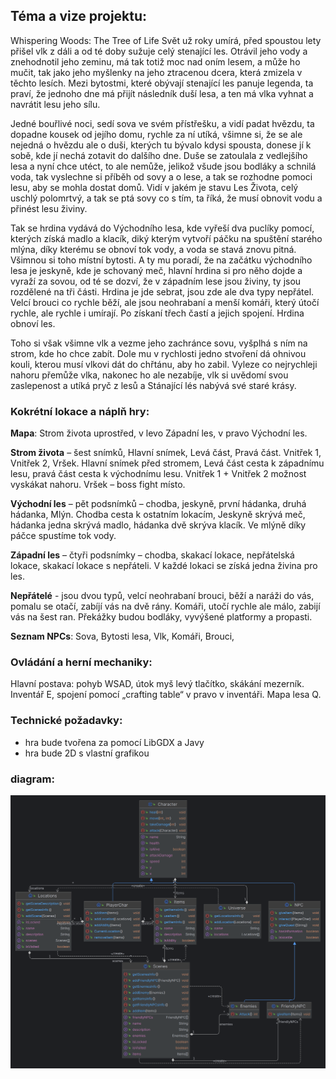 ## Téma a vize projektu:
Whispering Woods: The Tree of Life
Svět už roky umírá, před spoustou lety přišel vlk z dáli a od té doby sužuje celý stenající les. Otrávil
jeho vody a znehodnotil jeho zeminu, má tak totiž moc nad oním lesem, a může ho mučit, tak jako
jeho myšlenky na jeho ztracenou dcera, která zmizela v těchto lesích.
Mezi bytostmi, které obývají stenající les panuje legenda, ta praví, že jednoho dne má přijít
následník duší lesa, a ten má vlka vyhnat a navrátit lesu jeho sílu.

Jedné bouřlivé noci, sedí sova ve svém přístřešku, a vidí padat hvězdu, ta dopadne kousek od jejího
domu, rychle za ní utíká, všimne si, že se ale nejedná o hvězdu ale o duši, kterých tu bývalo kdysi
spousta, donese jí k sobě, kde jí nechá zotavit do dalšího dne. Duše se zatoulala z vedlejšího lesa a
nyní chce utéct, to ale nemůže, jelikož všude jsou bodláky a schnilá voda, tak vyslechne si příběh od sovy a o
lese, a tak se rozhodne pomoci lesu, aby se mohla dostat domů. Vidí v jakém je stavu Les Života,
celý uschlý polomrtvý, a tak se ptá sovy co s tím, ta říká, že musí obnovit vodu a přinést lesu živiny.

Tak se hrdina vydává do Východního lesa, kde vyřeší dva puclíky pomocí, kterých získá madlo a
klacík, diký kterým vytvoří páčku na spuštění starého mlýna, díky kterému se obnoví tok vody, a
voda se stavá znovu pitná. Všimnou si toho místní bytosti. A ty mu poradí, že na začátku
východního lesa je jeskyně, kde je schovaný meč, hlavní hrdina si pro něho dojde a vyraží za sovou,
od té se dozví, že v západním lese jsou živiny, ty jsou rozdělené na tři části. Hrdina je jde sebrat,
jsou zde ale dva typy nepřátel. Velcí brouci co rychle běží, ale jsou neohrabaní a menší
komáři, který útočí rychle, ale rychle i umírají. Po získaní třech častí a jejich spojení. Hrdina obnoví
les. 

Toho si však všimne vlk a vezme jeho zachránce sovu, vyšplhá s ním na strom, kde ho chce
zabít. Dole mu v rychlosti jedno stvoření dá ohnivou kouli, kterou musí vlkovi dát do chřtánu, aby
ho zabil. Vyleze co nejrychleji nahoru přemůže vlka, nakonec ho ale nezabíje, vlk si uvědomí svou
zaslepenost a utíká pryč z lesů a Stánající lés nabývá své staré krásy.

### Kokrétní lokace a náplň hry:
 **Mapa**: 
Strom života uprostřed, v levo Západní les, v pravo Východní les.

**Strom života** – šest snímků, Hlavní snímek, Levá část, Pravá část. Vnitřek 1, Vnitřek 2, Vršek.
Hlavní snímek před stromem, Levá část cesta k západnímu lesu, pravá část cesta k východnímu
lesu. Vnitřek 1 + Vnitřek 2 možnost vyskákat nahoru. Vršek – boss fight místo.

**Východní les** – pět podsnímků – chodba, jeskyně, první hádanka, druhá hádanka, Mlýn.
Chodba cesta k ostatním lokacím, Jeskyně skrývá meč, hádanka jedna skrývá madlo, hádanka dvě
skrýva klacík. Ve mlýně díky páčce spustíme tok vody.

**Západní les** – čtyři podsnímky – chodba, skakací lokace, nepřátelská lokace, skakací lokace s
nepřáteli. V každé lokaci se získá jedna živina pro les.

**Nepřátelé** - jsou dvou typů, velcí neohrabaní brouci, běží a naráži do vás, pomalu se otačí, zabíjí vás na
dvě rány. Komáři, utočí rychle ale málo, zabijí vás na šest ran. Překážky budou bodláky, vyvýšené
platformy a propasti.

**Seznam NPCs**: Sova, Bytosti lesa, Vlk, Komáři, Brouci,

### Ovládání a herní mechaniky:
Hlavní postava: pohyb WSAD, útok myš levý tlačítko, skákání mezerník. Inventář E, spojení pomocí „crafting table“
v pravo v inventáři. Mapa lesa Q.


### Technické požadavky:
 - hra bude tvořena za pomocí LibGDX a Javy
 - hra bude 2D s vlastní grafikou





### diagram:

![diagram](package.png)